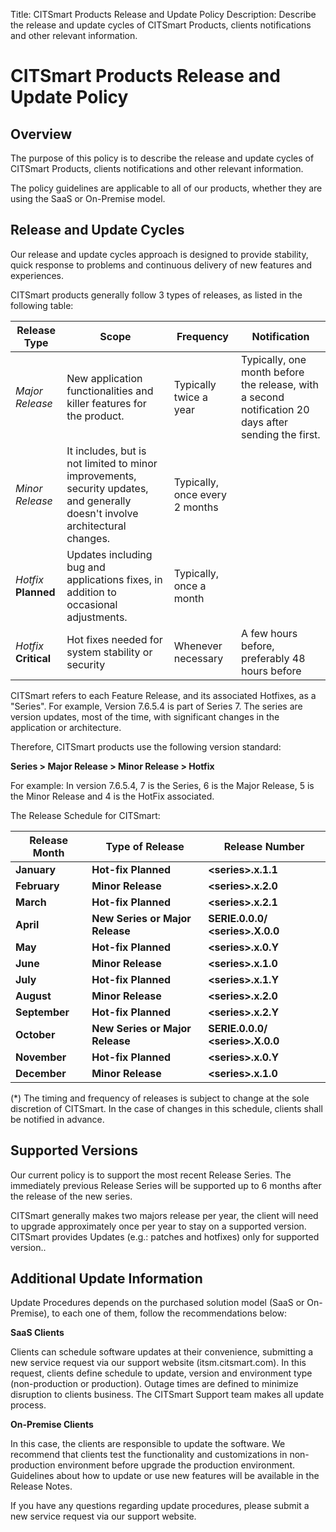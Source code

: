 Title: CITSmart Products Release and Update Policy
Description: Describe the release and update cycles of CITSmart Products, clients notifications and other relevant information.

# CITSmart Products Release and Update Policy

## Overview
The purpose of this policy is to describe the release and update cycles of
CITSmart Products, clients notifications and other relevant information.

The policy guidelines are applicable to all of our products, whether they are
using the SaaS or On-Premise model.

## Release and Update Cycles
Our release and update cycles approach is designed to provide stability, quick
response to problems and continuous delivery of new features and experiences.

CITSmart products generally follow 3 types of releases, as listed in the
following table:

| **Release Type**     | **Scope**                                                                                                                 | **Frequency**                      | **Notification**                                                                                  |
|------------------------|----------------------------------------------------------------------------------------------------------------------------|-------------------------------------|--------------------------------------------------------------------------------------------------|
| *Major Release*        | New application functionalities and killer features for the product.                                                                    | Typically twice a year     | Typically, one month before the release, with a second notification 20 days after sending the first. |
| *Minor Release*        | It includes, but is not limited to minor improvements, security updates, and generally doesn't involve architectural changes. | Typically, once every 2 months |                                                                                                  |
| *Hotfix* **Planned** | Updates including bug and applications fixes, in addition to occasional adjustments.                                                  | Typically, once a month        |                                                                                                  |
| *Hotfix* **Critical**   | Hot fixes needed for system stability or security                                                 | Whenever necessary               | A few hours before, preferably 48 hours before                                                  |


CITSmart refers to each Feature Release, and its associated Hotfixes, as a
"Series". For example, Version 7.6.5.4 is part of Series 7. The series are
version updates, most of the time, with significant changes in the application
or architecture.

Therefore, CITSmart products use the following version standard:

**Series \> Major Release \> Minor Release \> Hotfix**

For example: In version 7.6.5.4, 7 is the Series, 6 is the Major Release, 5 is
the Minor Release and 4 is the HotFix associated.

The Release Schedule for CITSmart:

| **Release Month** | **Type of Release**             | **Release Number**                |
|-------------------|---------------------------------|-----------------------------------|
| **January**       | **Hot-fix Planned**             | **<series\>.x.1.1**              |
| **February**      | **Minor Release**               | **<series\>.x.2.0**              |
| **March**         | **Hot-fix Planned**             | **<series\>.x.2.1**              |
| **April**         | **New Series or Major Release** | **SERIE.0.0.0/ <series\>.X.0.0** |
| **May**           | **Hot-fix Planned**             | **<series\>.x.0.Y**              |
| **June**          | **Minor Release**               | **<series\>.x.1.0**              |
| **July**          | **Hot-fix Planned**             | **<series\>.x.1.Y**              |
| **August**        | **Minor Release**               | **<series\>.x.2.0**              |
| **September**     | **Hot-fix Planned**             | **<series\>.x.2.Y**              |
| **October**       | **New Series or Major Release** | **SERIE.0.0.0/ <series\>.X.0.0** |
| **November**      | **Hot-fix Planned**             | **<series\>.x.0.Y**              |
| **December**      | **Minor Release**               | **<series\>.x.1.0**              |

(\*) The timing and frequency of releases is subject to change at the sole
discretion of CITSmart. In the case of changes in this schedule, clients shall
be notified in advance.

## Supported Versions

Our current policy is to support the most recent Release Series. The immediately
previous Release Series will be supported up to 6 months after the release of
the new series.

CITSmart generally makes two majors release per year, the client will need to
upgrade approximately once per year to stay on a supported version. CITSmart
provides Updates (e.g.: patches and hotfixes) only for supported version..

## Additional Update Information


Update Procedures depends on the purchased solution model (SaaS or On-Premise),
to each one of them, follow the recommendations below:

**SaaS Clients**

Clients can schedule software updates at their convenience, submitting a new
service request via our support website (itsm.citsmart.com). In this request,
clients define schedule to update, version and environment type (non-production
or production). Outage times are defined to minimize disruption to clients
business. The CITSmart Support team makes all update process.

**On-Premise Clients**

In this case, the clients are responsible to update the software. We recommend
that clients test the functionality and customizations in non-production
environment before upgrade the production environment. Guidelines about how to
update or use new features will be available in the Release Notes.

If you have any questions regarding update procedures, please submit a new
service request via our support website.

